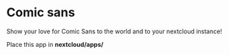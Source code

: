 # Comic sans
Show your love for Comic Sans to the world and to your nextcloud instance!

Place this app in **nextcloud/apps/**